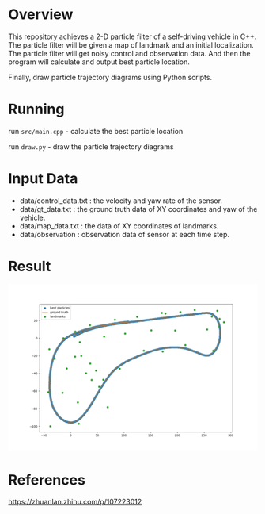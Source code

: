 # Overview
This repository achieves a 2-D particle filter of a self-driving vehicle in C++. The particle filter will be given a map of landmark and an initial localization. The particle filter will get noisy control and observation data. And then the program will calculate and output best particle location.

Finally, draw particle trajectory diagrams using Python scripts.
# Running
run `src/main.cpp` - calculate the best particle location

run `draw.py` - draw the particle trajectory diagrams

# Input Data
- data/control_data.txt : the velocity and yaw rate of the sensor.
- data/gt_data.txt : the ground truth data of XY coordinates and yaw of the vehicle.
- data/map_data.txt : the data of XY coordinates of landmarks.
- data/observation : observation data of sensor at each time step.
# Result
![pipeline](./pic/Figure_1.png)
# References
https://zhuanlan.zhihu.com/p/107223012
